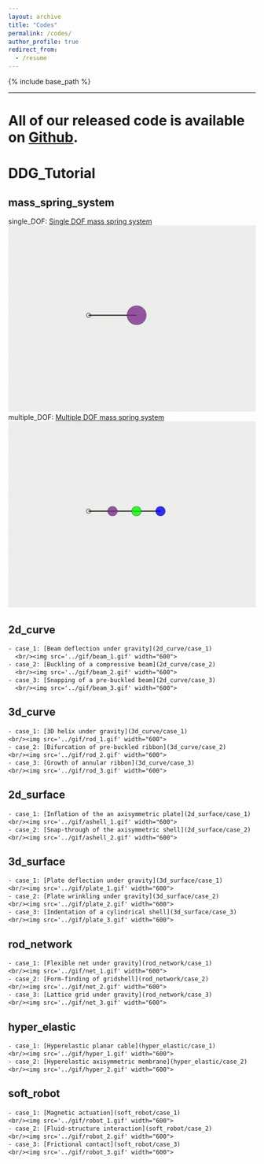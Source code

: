 ```yaml
---
layout: archive
title: "Codes"
permalink: /codes/
author_profile: true
redirect_from:
  - /resume
---
```


{% include base_path %}

---

# All of our released code is available on [Github](https://github.com/weicheng-huang-mechanics?tab=repositories).

# DDG_Tutorial

## mass_spring_system
single_DOF: [Single DOF mass spring system](mass_spring_system/single_DOF)
<br/><img src='../gif/dof_single.gif' width="600">
multiple_DOF: [Multiple DOF mass spring system](mass_spring_system/multiple_DOF)
<br/><img src='../gif/dof_multiple.gif' width="600">
  
## 2d_curve
    - case_1: [Beam deflection under gravity](2d_curve/case_1)
      <br/><img src='../gif/beam_1.gif' width="600">
    - case_2: [Buckling of a compressive beam](2d_curve/case_2)
      <br/><img src='../gif/beam_2.gif' width="600">
    - case_3: [Snapping of a pre-buckled beam](2d_curve/case_3)
      <br/><img src='../gif/beam_3.gif' width="600">
  
## 3d_curve
    - case_1: [3D helix under gravity](3d_curve/case_1)
    <br/><img src='../gif/rod_1.gif' width="600">
    - case_2: [Bifurcation of pre-buckled ribbon](3d_curve/case_2)
    <br/><img src='../gif/rod_2.gif' width="600">
    - case_3: [Growth of annular ribbon](3d_curve/case_3)
    <br/><img src='../gif/rod_3.gif' width="600">
    
## 2d_surface
    - case_1: [Inflation of the an axisymmetric plate](2d_surface/case_1)
    <br/><img src='../gif/ashell_1.gif' width="600">
    - case_2: [Snap-through of the axisymmetric shell](2d_surface/case_2)
    <br/><img src='../gif/ashell_2.gif' width="600">
    
## 3d_surface
    - case_1: [Plate deflection under gravity](3d_surface/case_1)
    <br/><img src='../gif/plate_1.gif' width="600">
    - case_2: [Plate wrinkling under gravity](3d_surface/case_2)
    <br/><img src='../gif/plate_2.gif' width="600">
    - case_3: [Indentation of a cylindrical shell](3d_surface/case_3)
    <br/><img src='../gif/plate_3.gif' width="600">
  
## rod_network
    - case_1: [Flexible net under gravity](rod_network/case_1)
    <br/><img src='../gif/net_1.gif' width="600">
    - case_2: [Form-finding of gridshell](rod_network/case_2)
    <br/><img src='../gif/net_2.gif' width="600">
    - case_3: [Lattice grid under gravity](rod_network/case_3)
    <br/><img src='../gif/net_3.gif' width="600">
    
## hyper_elastic
    - case_1: [Hyperelastic planar cable](hyper_elastic/case_1)
    <br/><img src='../gif/hyper_1.gif' width="600">
    - case_2: [Hyperelastic axisymmetric membrane](hyper_elastic/case_2)
    <br/><img src='../gif/hyper_2.gif' width="600">
    
## soft_robot
    - case_1: [Magnetic actuation](soft_robot/case_1)
    <br/><img src='../gif/robot_1.gif' width="600">
    - case_2: [Fluid-structure interaction](soft_robot/case_2)
    <br/><img src='../gif/robot_2.gif' width="600">
    - case_3: [Frictional contact](soft_robot/case_3)
    <br/><img src='../gif/robot_3.gif' width="600">
